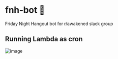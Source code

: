 # fnh-bot 🥳

Friday Night Hangout bot for r/awakened slack group

## Running Lambda as cron

![image](https://github.com/ebanner/fnh-bot/assets/2068912/af404eb9-9b37-4875-83e0-63bafa35d1c6)
